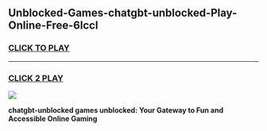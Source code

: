
## Unblocked-Games-chatgbt-unblocked-Play-Online-Free-6lccl
<h3>
<a href="https://premium76.site?title=chatgbt-unblocked&ref=26A">CLICK TO PLAY</a></h3>
<hr>

<h3>
<a href="https://premium76.site?title=chatgbt-unblocked&ref=26A">CLICK 2 PLAY</a>
  
</h3>

<a href="https://premium76.site?title=chatgbt-unblocked&ref=26A"><img src="https://clearcache.store/games.png"></a>


**chatgbt-unblocked games unblocked: Your Gateway to Fun and Accessible Online Gaming**
